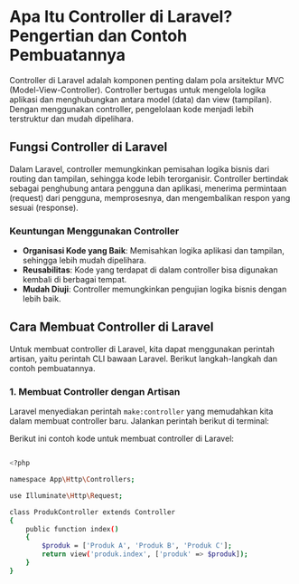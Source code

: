 # Apa Itu Controller di Laravel? Pengertian dan Contoh Pembuatannya

Controller di Laravel adalah komponen penting dalam pola arsitektur MVC (Model-View-Controller). Controller bertugas untuk mengelola logika aplikasi dan menghubungkan antara model (data) dan view (tampilan). Dengan menggunakan controller, pengelolaan kode menjadi lebih terstruktur dan mudah dipelihara.

## Fungsi Controller di Laravel

Dalam Laravel, controller memungkinkan pemisahan logika bisnis dari routing dan tampilan, sehingga kode lebih terorganisir. Controller bertindak sebagai penghubung antara pengguna dan aplikasi, menerima permintaan (request) dari pengguna, memprosesnya, dan mengembalikan respon yang sesuai (response).

### Keuntungan Menggunakan Controller
- **Organisasi Kode yang Baik**: Memisahkan logika aplikasi dan tampilan, sehingga lebih mudah dipelihara.
- **Reusabilitas**: Kode yang terdapat di dalam controller bisa digunakan kembali di berbagai tempat.
- **Mudah Diuji**: Controller memungkinkan pengujian logika bisnis dengan lebih baik.

## Cara Membuat Controller di Laravel

Untuk membuat controller di Laravel, kita dapat menggunakan perintah artisan, yaitu perintah CLI bawaan Laravel. Berikut langkah-langkah dan contoh pembuatannya.

### 1. Membuat Controller dengan Artisan

Laravel menyediakan perintah `make:controller` yang memudahkan kita dalam membuat controller baru. Jalankan perintah berikut di terminal:

Berikut ini contoh kode untuk membuat controller di Laravel:
```bash

<?php

namespace App\Http\Controllers;

use Illuminate\Http\Request;

class ProdukController extends Controller
{
    public function index()
    {
        $produk = ['Produk A', 'Produk B', 'Produk C'];
        return view('produk.index', ['produk' => $produk]);
    }
}
